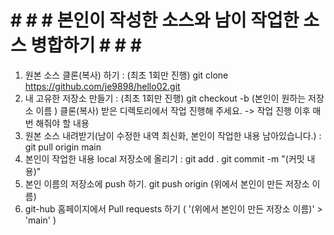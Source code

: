 # # # # 본인이 작성한 소스와 남이 작업한 소스 병합하기 # # # #
1. 원본 소스 클론(복사) 하기 : (최초 1회만 진행)
git clone https://github.com/je9898/hello02.git
2. 내 고유한 저장소 만들기 : (최초 1회만 진행)
git checkout -b (본인이 원하는 저장소 이름 )
클론(복사) 받은 디렉토리에서 작업 진행해 주세요.
-> 작업 진행 이후 매번 해줘야 할 내용
1. 원본 소스 내려받기(남이 수정한 내역 최신화, 본인이 작업한 내용 남아있습니다.) :
git pull origin main
2. 본인이 작업한 내용 local 저장소에 올리기 :
git add .
git commit -m "(커밋 내용)"
3. 본인 이름의 저장소에 push 하기.
git push origin (위에서 본인이 만든 저장소 이름)
4. git-hub 홈페이지에서 Pull requests 하기 ( '(위에서 본인이 만든 저장소 이름)' > 'main' )
